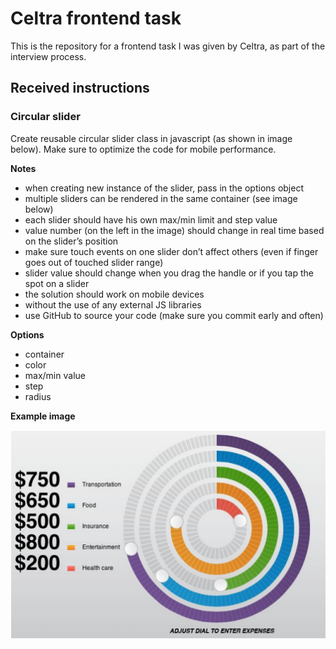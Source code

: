 # Celtra frontend task

This is the repository for a frontend task I was given by Celtra, as part of the interview process.

## Received instructions

### Circular slider

Create reusable circular slider class in javascript (as shown in image below). Make sure to
optimize the code for mobile performance.

**Notes**

- when creating new instance of the slider, pass in the options object
- multiple sliders can be rendered in the same container (see image below)
- each slider should have his own max/min limit and step value
- value number (on the left in the image) should change in real time based on the slider’s position
- make sure touch events on one slider don’t affect others (even if finger goes out of touched slider range)
- slider value should change when you drag the handle or if you tap the spot on a slider
- the solution should work on mobile devices
- without the use of any external JS libraries
- use GitHub to source your code (make sure you commit early and often)

**Options**

- container
- color
- max/min value
- step
- radius

**Example image**

![Example image](example_img.png)
